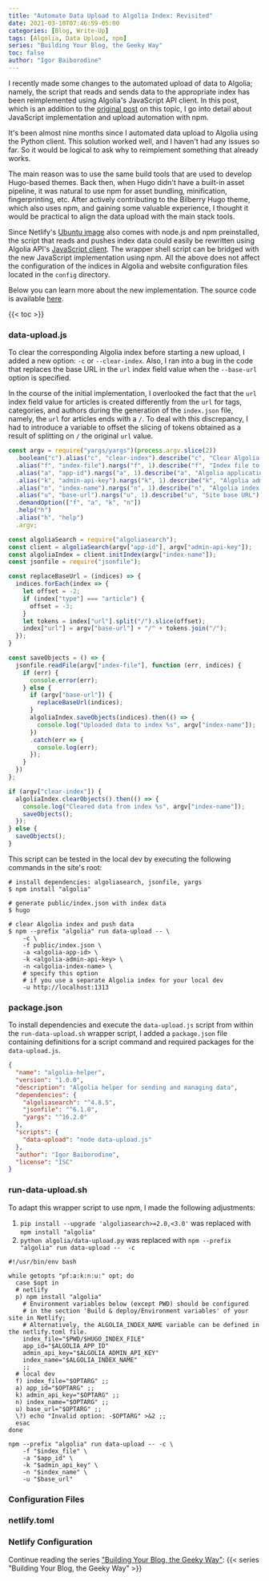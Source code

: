 ```yaml
---
title: "Automate Data Upload to Algolia Index: Revisited"
date: 2021-03-10T07:46:59-05:00
categories: [Blog, Write-Up]
tags: [Algolia, Data Upload, npm]
series: "Building Your Blog, the Geeky Way"
toc: false
author: "Igor Baiborodine"
---
```


I recently made some changes to the automated upload of data to Algolia; namely, the script that reads and sends data to the appropriate index has been reimplemented using Algolia's JavaScript API client. In this post, which is an addition to the [original post](/article/automate-data-upload-to-algolia-index/) on this topic, I go into detail about JavaScript implementation and upload automation with npm.

<!--more-->

It's been almost nine months since I automated data upload to Algolia using the Python client. This solution worked well, and I haven't had any issues so far. So it would be logical to ask why to reimplement something that already works.

The main reason was to use the same build tools that are used to develop Hugo-based themes. Back then, when Hugo didn't have a built-in asset pipeline, it was natural to use npm for asset bundling, minification, fingerprinting, etc. After actively contributing to the Bilberry Hugo theme, which also uses npm, and gaining some valuable experience, I thought it would be practical to align the data upload with the main stack tools.

Since Netlify's [Ubuntu image](https://github.com/netlify/build-image/blob/v3.7.0/Dockerfile) also comes with node.js and npm preinstalled, the script that reads and pushes index data could easily be rewritten using Algolia API's [JavaScript client](https://github.com/algolia/algoliasearch-client-javascript). The wrapper shell script can be bridged with the new JavaScript implementation using npm. All the above does not affect the configuration of the indices in Algolia and website configuration files located in the `config` directory.

Below you can learn more about the new implementation. The source code is available [here](https://github.com/igor-baiborodine/kiroule.com/tree/automate-index-upload-revisited).

{{< toc >}}

### data-upload.js

To clear the corresponding Algolia index before starting a new upload, I added a new option: `-c` or `--clear-index`.  Also, I ran into a bug in the code that replaces the base URL in the `url` index field value when the `--base-url` option is specified.

In the course of the initial implementation, I overlooked the fact that the `url` index field value for articles is created differently from the `url` for tags, categories, and authors during the generation of the `index.json` file, namely, the `url` for articles ends with a `/`. To deal with this discrepancy, I had to introduce a variable to offset the slicing of tokens obtained as a result of splitting on `/` the original `url` value.

```javascript
const argv = require("yargs/yargs")(process.argv.slice(2))
  .boolean("c").alias("c", "clear-index").describe("c", "Clear Algolia index before upload")
  .alias("f", "index-file").nargs("f", 1).describe("f", "Index file to upload to Algolia")
  .alias("a", "app-id").nargs("a", 1).describe("a", "Algolia application ID")
  .alias("k", "admin-api-key").nargs("k", 1).describe("k", "Algolia admin API key")
  .alias("n", "index-name").nargs("n", 1).describe("n", "Algolia index name")
  .alias("u", "base-url").nargs("u", 1).describe("u", "Site base URL")
  .demandOption(["f", "a", "k", "n"])
  .help("h")
  .alias("h", "help")
  .argv;

const algoliaSearch = require("algoliasearch");
const client = algoliaSearch(argv["app-id"], argv["admin-api-key"]);
const algoliaIndex = client.initIndex(argv["index-name"]);
const jsonfile = require("jsonfile");

const replaceBaseUrl = (indices) => {
  indices.forEach(index => {
    let offset = -2;
    if (index["type"] === "article") {
      offset = -3;
    }
    let tokens = index["url"].split("/").slice(offset);
    index["url"] = argv["base-url"] + "/" + tokens.join("/");
  });
}

const saveObjects = () => {
  jsonfile.readFile(argv["index-file"], function (err, indices) {
    if (err) {
      console.error(err);
    } else {
      if (argv["base-url"]) {
        replaceBaseUrl(indices);
      }
      algoliaIndex.saveObjects(indices).then(() => {
        console.log("Uploaded data to index %s", argv["index-name"]);
      })
      .catch(err => {
        console.log(err);
      });
    }
  })
};

if (argv["clear-index"]) {
  algoliaIndex.clearObjects().then(() => {
    console.log("Cleared data from index %s", argv["index-name"]);
    saveObjects();
  });
} else {
  saveObjects();
}
```

This script can be tested in the local dev by executing the following commands in the site's root:

```shell
# install dependencies: algoliasearch, jsonfile, yargs
$ npm install "algolia"

# generate public/index.json with index data
$ hugo

# clear Algolia index and push data
$ npm --prefix "algolia" run data-upload -- \ 
    -c \
    -f public/index.json \
    -a <algolia-app-id> \
    -k <algolia-admin-api-key> \
    -n <algolia-index-name> \
    # specify this option 
    # if you use a separate Algolia index for your local dev
    -u http://localhost:1313 
```

### package.json

To install dependencies and execute the `data-upload.js` script from within the `run-data-upload.sh` wrapper script, I added a `package.json` file containing definitions for a script command and required packages for the `data-upload.js`.

```json
{
  "name": "algolia-helper",
  "version": "1.0.0",
  "description": "Algolia helper for sending and managing data",
  "dependencies": {
    "algoliasearch": "^4.8.5",
    "jsonfile": "^6.1.0",
    "yargs": "^16.2.0"
  },
  "scripts": {
    "data-upload": "node data-upload.js"
  },
  "author": "Igor Baiborodine",
  "license": "ISC"
}
```

### run-data-upload.sh

To adapt this wrapper script to use npm, I made the following adjustments: 
1. `pip install --upgrade 'algoliasearch>=2.0,<3.0'` was replaced with `npm install "algolia"` 
2. `python algolia/data-upload.py` was replaced with `npm --prefix "algolia" run data-upload --  -c` 

```shell
#!/usr/bin/env bash

while getopts "pf:a:k:n:u:" opt; do
  case $opt in
  # netlify
  p) npm install "algolia"
    # Environment variables below (except PWD) should be configured
    # in the section 'Build & deploy/Environment variables' of your site in Netlify;
    # Alternatively, the ALGOLIA_INDEX_NAME variable can be defined in the netlify.toml file.
    index_file="$PWD/$HUGO_INDEX_FILE"
    app_id="$ALGOLIA_APP_ID"
    admin_api_key="$ALGOLIA_ADMIN_API_KEY"
    index_name="$ALGOLIA_INDEX_NAME"
    ;;
  # local dev
  f) index_file="$OPTARG" ;;
  a) app_id="$OPTARG" ;;
  k) admin_api_key="$OPTARG" ;;
  n) index_name="$OPTARG" ;;
  u) base_url="$OPTARG" ;;
  \?) echo "Invalid option: -$OPTARG" >&2 ;;
  esac
done

npm --prefix "algolia" run data-upload -- -c \
    -f "$index_file" \
    -a "$app_id" \
    -k "$admin_api_key" \
    -n "$index_name" \
    -u "$base_url"
```

### Configuration Files
### netlify.toml
### Netlify Configuration

Continue reading the series ["Building Your Blog, the Geeky Way"](/series/building-your-blog-the-geeky-way/):
{{< series "Building Your Blog, the Geeky Way" >}}
